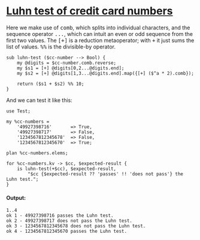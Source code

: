 [1]: http://rosettacode.org/wiki/Luhn_test_of_credit_card_numbers

# [Luhn test of credit card numbers][1]

Here we make use of <tt>comb</tt>, which splits into individual characters,
and the sequence operator <tt>...</tt>, which can intuit an even or odd sequence from the first two values.
The <tt>[+]</tt> is a reduction metaoperator; with <tt>+</tt> it just sums the list of values.
<tt>%%</tt> is the divisible-by operator.

```perl6
sub luhn-test ($cc-number --> Bool) {
    my @digits = $cc-number.comb.reverse;
    my $s1 = [+] @digits[0,2...@digits.end];
    my $s2 = [+] @digits[1,3...@digits.end].map({[+] ($^a * 2).comb});
 
    return ($s1 + $s2) %% 10;
}
```


And we can test it like this:

```perl6
use Test;
 
my %cc-numbers =
    '49927398716'       => True,
    '49927398717'       => False,
    '1234567812345678'  => False,
    '1234567812345670'  => True;
 
plan %cc-numbers.elems;
 
for %cc-numbers.kv -> $cc, $expected-result {
    is luhn-test(+$cc), $expected-result,
        "$cc {$expected-result ?? 'passes' !! 'does not pass'} the Luhn test.";
}
```

#### Output:
```
1..4
ok 1 - 49927398716 passes the Luhn test.
ok 2 - 49927398717 does not pass the Luhn test.
ok 3 - 1234567812345678 does not pass the Luhn test.
ok 4 - 1234567812345670 passes the Luhn test.
```